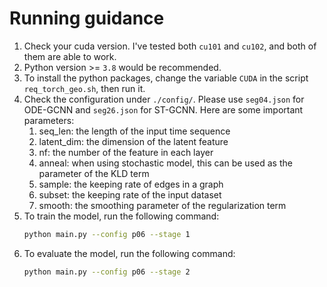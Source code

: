 # Running guidance

1. Check your cuda version. I've tested both `cu101` and `cu102`, and both of them are able to work.
2. Python version >= `3.8` would be recommended.
3. To install the python packages, change the variable `CUDA` in the script `req_torch_geo.sh`, then run it.
4. Check the configuration under `./config/`. Please use `seg04.json` for ODE-GCNN and `seg26.json` for ST-GCNN. Here are some important parameters:
   1. seq_len: the length of the input time sequence
   2. latent_dim: the dimension of the latent feature
   3. nf: the number of the feature in each layer
   4. anneal: when using stochastic model, this can be used as the parameter of the KLD term
   5. sample: the keeping rate of edges in a graph
   6. subset: the keeping rate of the input dataset
   7. smooth: the smoothing parameter of the regularization term
5. To train the model, run the following command:
   ```bash
   python main.py --config p06 --stage 1
   ```
6. To evaluate the model, run the following command:
   ```bash
   python main.py --config p06 --stage 2
   ```
